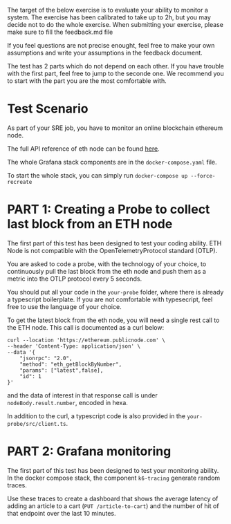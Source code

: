 The target of the below exercise is to evaluate your ability to monitor a system.
The exercise has been calibrated to take up to 2h, but you may decide not to do the whole exercise.
When submitting your exercise, please make sure to fill the feedback.md file

If you feel questions are not precise enought, feel free to make your own assumptions and write your assumptions in the feedback document.

The test has 2 parts which do not depend on each other. If you have trouble with the first part, feel free to jump to the seconde one. We recommend you to start with the part you are the most comfortable with.

# Test Scenario

As part of your SRE job, you have to monitor an online blockchain ethereum node.

The full API reference of eth node can be found [here](https://ethereum.org/en/developers/docs/apis/json-rpc/#json-rpc-methods).

The whole Grafana stack components are in the `docker-compose.yaml` file.

To start the whole stack, you can simply run `docker-compose up --force-recreate`
 

# PART 1: Creating a Probe to collect last block from an ETH node

The first part of this test has been designed to test your coding ability.
ETH Node is not compatible with the OpenTelemetryProtocol standard (OTLP).


You are asked to code a probe, with the technology of your choice, to continuously pull the last block from the eth node and push them as a metric into the OTLP protocol every 5 seconds.

You should put all your code in the `your-probe` folder, where there is already a typescript boilerplate. 
If you are not comfortable with typesecript, feel free to use the language of your choice.

To get the latest block from the eth node, you will need a single rest call to the ETH node.
This call is documented as a curl below:
```
curl --location 'https://ethereum.publicnode.com' \
--header 'Content-Type: application/json' \
--data '{
    "jsonrpc": "2.0",
    "method": "eth_getBlockByNumber",
    "params": ["latest",false],
    "id": 1
}'
```

and the data of interest in that response call is under `nodeBody.result.number`, encoded in hexa.

In addition to the curl, a typescript code is also provided in the `your-probe/src/client.ts`.


# PART 2: Grafana monitoring

The first part of this test has been designed to test your monitoring ability.
In the docker compose stack, the component `k6-tracing` generate random traces.

Use these traces to create a dashboard that shows the average latency of adding an article to a cart (`PUT /article-to-cart`) and the number of hit of that endpoint over the last 10 minutes.

